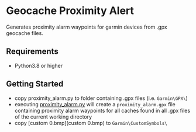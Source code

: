 # Geocache Proximity Alert
Generates proximity alarm waypoints for garmin devices from .gpx geocache files.

## Requirements
 - Python3.8 or higher

## Getting Started
 - copy proximity_alarm.py to folder containing .gpx files (i.e. `Garmin\GPX\`)
 - executing [proximity_alarm.py](proximity_alarm.py) will create a `proximity_alarm.gpx` file containing proximity alarm waypoints for all caches found in all .gpx files of the current working directory
 - copy [custom 0.bmp](custom 0.bmp) to `Garmin\CustomSymbols\`